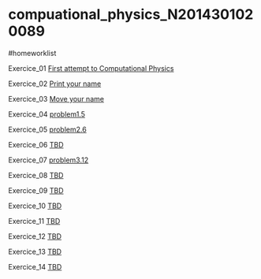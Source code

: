 # compuational_physics_N2014301020089

#homeworklist

Exercice_01   [First attempt to Computational Physics](https://www.zybuluo.com/mdeditor#498633)

Exercice_02   [Print your name ](https://github.com/vakie/homework1/blob/master/README.md)

Exercice_03   [Move your name](https://github.com/vakie/compuational_physics_N2014301020089/blob/master/exercise03.md)

Exercice_04   [problem1.5](https://github.com/vakie/compuational_physics_N2014301020089/blob/master/exwecise04.md)

Exercice_05   [problem2.6](https://github.com/vakie/compuational_physics_N2014301020089/blob/master/exercise05.md)

Exercice_06   [TBD](https://www.zybuluo.com/mdeditor#498633)

Exercice_07   [problem3.12](https://github.com/vakie/compuational_physics_N2014301020089/blob/master/exercise07.md)

Exercice_08   [TBD](https://www.zybuluo.com/mdeditor#498633)

Exercice_09   [TBD](https://www.zybuluo.com/mdeditor#498633)

Exercice_10   [TBD](https://www.zybuluo.com/mdeditor#498633)

Exercice_11   [TBD](https://www.zybuluo.com/mdeditor#498633)

Exercice_12   [TBD](https://www.zybuluo.com/mdeditor#498633)

Exercice_13   [TBD](https://www.zybuluo.com/mdeditor#498633)

Exercice_14   [TBD](https://www.zybuluo.com/mdeditor#498633)
